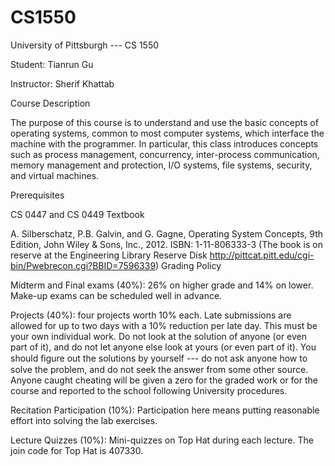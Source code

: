 # CS1550
University of Pittsburgh --- CS 1550

Student: Tianrun Gu

Instructor: Sherif Khattab

Course Description
 
The purpose of this course is to understand and use the basic concepts of operating systems, common to most computer systems, which interface the machine with the programmer. In particular, this class introduces concepts such as process management, concurrency, inter-process communication, memory management and protection, I/O systems, file systems, security, and virtual machines.
 
Prerequisites
 
 
CS 0447 and CS 0449
Textbook

 
A. Silberschatz, P.B. Galvin, and G. Gagne, Operating System Concepts, 9th Edition, John Wiley & Sons, Inc., 2012.
ISBN: 1-11-806333-3 (The book is on reserve at the Engineering Library Reserve Disk http://pittcat.pitt.edu/cgi-bin/Pwebrecon.cgi?BBID=7596339)
Grading Policy
 
Midterm and Final exams (40%): 26% on higher grade and 14% on lower. Make-up exams can be scheduled well in advance.
 
Projects (40%): four projects worth 10% each. Late submissions are allowed for up to two days with a 10% reduction per late day. This must be your own individual work. Do not look at the solution of anyone (or even part of it), and do not let anyone else look at yours (or even part of it). You should ﬁgure out the solutions by yourself --- do not ask anyone how to solve the problem, and do not seek the answer from some other source. Anyone caught cheating will be given a zero for the graded work or for the course and reported to the school following University procedures.
 
Recitation Participation (10%): Participation here means putting reasonable effort into solving the lab exercises.
 
Lecture Quizzes (10%): Mini-quizzes on Top Hat during each lecture. The join code for Top Hat is 407330.
